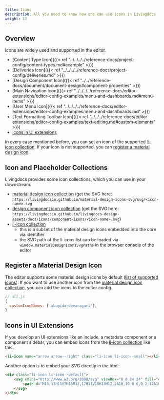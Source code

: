 ```yaml
---
title: Icons
description: All you need to know how one can use icons in Livingdocs
weight: 17
---
```


## Overview

Icons are widely used and supported in the editor.

- [Content Type Icon]({{< ref "../../../../reference-docs/project-config/content-types.md#example" >}})
- [Deliveries Icon]({{< ref "../../../../reference-docs/project-config/deliveries.md" >}})
- [Design Component Icon]({{< ref "../../reference-docs/document/document-design#component-properties" >}})
- [Main Navigation Icon]({{< ref "../../../../reference-docs/editor-extensions/editor-config-examples/menu-and-dashboards.md#menu-items" >}})
- [User Menu Icon]({{< ref "../../../../reference-docs/editor-extensions/editor-config-examples/menu-and-dashboards.md" >}})
- [Text Formatting Toolbar Icon]({{< ref "../../../reference-docs/editor-extensions/editor-config-examples/text-editing.md#custom-elements" >}})
- [Icons in UI extensions](#icons-in-ui-extensions)

In every case mentioned before, you can set an icon of the supported [li-icon collection](https://github.com/livingdocsIO/livingdocs-editor/blob/master/server/li_icon.paths.txt). If your icon is not supported, you can [register a material design icon](#register-a-material-design-icon).


## Icon and Placeholder Collections

Livingdocs provides some icon collections, which you can use in your downstream.

- [material design icon collection](http://livingdocsio.github.io/material-design-icons-svg) (get the SVG here: `https://livingdocsio.github.io/material-design-icons-svg/svg/<icon-name>.svg`
- [design component icon collection](https://github.com/livingdocsIO/livingdocs-design-assets/tree/gh-pages/docs/icons/component-icons) (get the SVG here: `https://livingdocsio.github.io/livingdocs-design-assets/docs/icons/component-icons/<icon-name>.svg`)
- [li-icon collection](https://github.com/livingdocsIO/livingdocs-editor/blob/master/server/li_icon.paths.txt)
  - this is a subset of the material design icons embedded into the core via identifier
  - the SVG path of the li icons list can be loaded via `window.materialDesignIconsSvgPaths` in the browser console of the editor

## Register a Material Design Icon

The editor supports some material design icons by default ([list of supported icons](https://github.com/livingdocsIO/livingdocs-editor/blob/master/server/li_icon.paths.txt)). If you want to use another icon from the [material design icon collection](http://livingdocsio.github.io/material-design-icons-svg), you can add the icons to the editor config.

```js
// all.js
{
  customIconNames: ['abugida-devanagari'],
}
```

## Icons in UI Extensions

If you develop an UI extensions like an include, a metadata component or a component sidebar, you can embed icons from the [li-icon collection](https://github.com/livingdocsIO/livingdocs-editor/blob/master/server/li_icon.paths.txt) like this:

```html
<li-icon name="arrow arrow--right" class="li-icon li-icon--small"></li-icon>
```

Another option is to embed your SVG directly in the html:

```html
<div class="li-icon li-icon--default">
	<svg xmlns="http://www.w3.org/2000/svg" viewBox="0 0 24 24" fill="#6e6e6e">
		<path d="M13,13H11V7H13M13,17H11V15H13M12,2A10,10 0 0,0 2,12A10,10 0 0,0 12,22A10,10 0 0,0 22,12A10,10 0 0,0 12,2Z"/>
	</svg>
</div>
```
